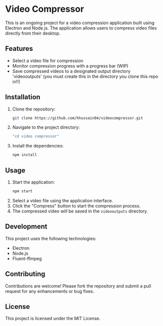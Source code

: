 # Video Compressor

This is an ongoing project for a video compression application built using Electron and Node.js. The application allows users to compress video files directly from their desktop.

## Features
- Select a video file for compression
- Monitor compression progress with a progress bar (WIP)
- Save compressed videos to a designated output directory 'videooutputs' (you must create this in the directory you clone this repo in!!)

## Installation
1. Clone the repository:
   ```bash
   git clone https://github.com/hhussain04/videocompressor.git
   ```
2. Navigate to the project directory:
   ```bash
   "cd video compressor"
   ```
3. Install the dependencies:
   ```bash
   npm install
   ```

## Usage
1. Start the application:
   ```bash
   npm start
   ```
2. Select a video file using the application interface.
3. Click the "Compress" button to start the compression process.
4. The compressed video will be saved in the `videooutputs` directory.

## Development
This project uses the following technologies:
- Electron
- Node.js
- Fluent-ffmpeg

## Contributing
Contributions are welcome! Please fork the repository and submit a pull request for any enhancements or bug fixes.

## License
This project is licensed under the MIT License.
